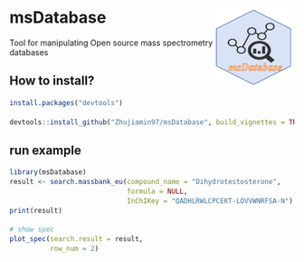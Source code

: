 # msDatabase <img src="man/figures/msDatabase.png" align="right" alt="msDatabase logo" style="height: 140px;"></a>

Tool for manipulating Open source mass spectrometry databases

## How to install?

``` r
install.packages("devtools")

devtools::install_github("Zhujiamin97/msDatabase", build_vignettes = TRUE)
```

## run example
``` r
library(msDatabase)
result <- search.massbank_eu(compound_name = "Dihydrotestosterone",
                             formula = NULL,
                             InChIKey = "QADHLRWLCPCEKT-LOVVWNRFSA-N")
print(result)

# show spec
plot_spec(search.result = result,
          row_num = 2)
```
